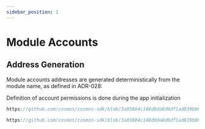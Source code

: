 ```yaml
---
sidebar_position: 1
---
```


# Module Accounts

## Address Generation

Module accounts addresses are generated deterministically from the module name, as defined in ADR-028: 

Definition of account permissions is done during the app initialization

```go reference
https://github.com/cosmos/cosmos-sdk/blob/3a03804c148d0da8d6df1ad839b08c50f6896fa1/simapp/app.go#L130-L141
```

```go reference
https://github.com/cosmos/cosmos-sdk/blob/3a03804c148d0da8d6df1ad839b08c50f6896fa1/simapp/app.go#L328
```
